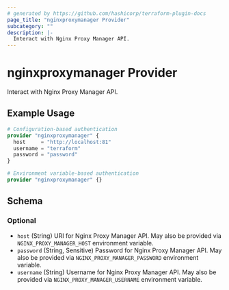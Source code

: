 ```yaml
---
# generated by https://github.com/hashicorp/terraform-plugin-docs
page_title: "nginxproxymanager Provider"
subcategory: ""
description: |-
  Interact with Nginx Proxy Manager API.
---
```


# nginxproxymanager Provider

Interact with Nginx Proxy Manager API.

## Example Usage

```terraform
# Configuration-based authentication
provider "nginxproxymanager" {
  host     = "http://localhost:81"
  username = "terraform"
  password = "password"
}

# Environment variable-based authentication
provider "nginxproxymanager" {}
```

<!-- schema generated by tfplugindocs -->
## Schema

### Optional

- `host` (String) URI for Nginx Proxy Manager API. May also be provided via `NGINX_PROXY_MANAGER_HOST` environment variable.
- `password` (String, Sensitive) Password for Nginx Proxy Manager API. May also be provided via `NGINX_PROXY_MANAGER_PASSWORD` environment variable.
- `username` (String) Username for Nginx Proxy Manager API. May also be provided via `NGINX_PROXY_MANAGER_USERNAME` environment variable.

